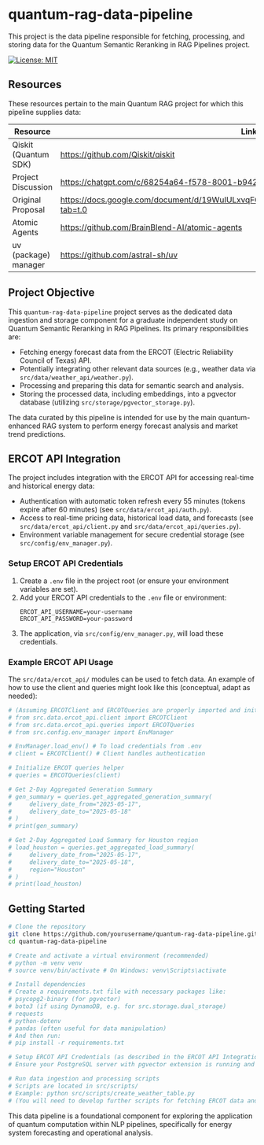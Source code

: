 # quantum-rag-data-pipeline

This project is the data pipeline responsible for fetching, processing, and storing data for the Quantum Semantic Reranking in RAG Pipelines project.

[![License: MIT](https://img.shields.io/badge/License-MIT-yellow.svg)](https://opensource.org/licenses/MIT)

## Resources

These resources pertain to the main Quantum RAG project for which this pipeline supplies data:

| Resource | Link |
|----------|------|
| Qiskit (Quantum SDK) | https://github.com/Qiskit/qiskit |
| Project Discussion | https://chatgpt.com/c/68254a64-f578-8001-b942-33e437225165 |
| Original Proposal | https://docs.google.com/document/d/19WuIULxvqFG6xaQ2Sa7sYMlx8o4hZBwX4khceGAqRag/edit?tab=t.0 |
| Atomic Agents | https://github.com/BrainBlend-AI/atomic-agents |
| uv (package) manager | https://github.com/astral-sh/uv |

## Project Objective

This `quantum-rag-data-pipeline` project serves as the dedicated data ingestion and storage component for a graduate independent study on Quantum Semantic Reranking in RAG Pipelines. Its primary responsibilities are:

- Fetching energy forecast data from the ERCOT (Electric Reliability Council of Texas) API.
- Potentially integrating other relevant data sources (e.g., weather data via `src/data/weather_api/weather.py`).
- Processing and preparing this data for semantic search and analysis.
- Storing the processed data, including embeddings, into a pgvector database (utilizing `src/storage/pgvector_storage.py`).

The data curated by this pipeline is intended for use by the main quantum-enhanced RAG system to perform energy forecast analysis and market trend predictions.

## ERCOT API Integration

The project includes integration with the ERCOT API for accessing real-time and historical energy data:

- Authentication with automatic token refresh every 55 minutes (tokens expire after 60 minutes) (see `src/data/ercot_api/auth.py`).
- Access to real-time pricing data, historical load data, and forecasts (see `src/data/ercot_api/client.py` and `src/data/ercot_api/queries.py`).
- Environment variable management for secure credential storage (see `src/config/env_manager.py`).

### Setup ERCOT API Credentials

1. Create a `.env` file in the project root (or ensure your environment variables are set).
2. Add your ERCOT API credentials to the `.env` file or environment:
   ```
   ERCOT_API_USERNAME=your-username
   ERCOT_API_PASSWORD=your-password
   ```
3. The application, via `src/config/env_manager.py`, will load these credentials.

### Example ERCOT API Usage

The `src/data/ercot_api/` modules can be used to fetch data. An example of how to use the client and queries might look like this (conceptual, adapt as needed):

```python
# (Assuming ERCOTClient and ERCOTQueries are properly imported and initialized)
# from src.data.ercot_api.client import ERCOTClient
# from src.data.ercot_api.queries import ERCOTQueries
# from src.config.env_manager import EnvManager

# EnvManager.load_env() # To load credentials from .env
# client = ERCOTClient() # Client handles authentication

# Initialize ERCOT queries helper
# queries = ERCOTQueries(client)

# Get 2-Day Aggregated Generation Summary
# gen_summary = queries.get_aggregated_generation_summary(
#     delivery_date_from="2025-05-17",
#     delivery_date_to="2025-05-18"
# )
# print(gen_summary)

# Get 2-Day Aggregated Load Summary for Houston region
# load_houston = queries.get_aggregated_load_summary(
#     delivery_date_from="2025-05-17",
#     delivery_date_to="2025-05-18",
#     region="Houston"
# )
# print(load_houston)
```

## Getting Started

```bash
# Clone the repository
git clone https://github.com/yourusername/quantum-rag-data-pipeline.git # Replace with your actual repo URL
cd quantum-rag-data-pipeline

# Create and activate a virtual environment (recommended)
# python -m venv venv
# source venv/bin/activate # On Windows: venv\Scripts\activate

# Install dependencies
# Create a requirements.txt file with necessary packages like:
# psycopg2-binary (for pgvector)
# boto3 (if using DynamoDB, e.g. for src.storage.dual_storage)
# requests
# python-dotenv
# pandas (often useful for data manipulation)
# And then run:
# pip install -r requirements.txt

# Setup ERCOT API Credentials (as described in the ERCOT API Integration section)
# Ensure your PostgreSQL server with pgvector extension is running and configured.

# Run data ingestion and processing scripts
# Scripts are located in src/scripts/
# Example: python src/scripts/create_weather_table.py
# (You will need to develop further scripts for fetching ERCOT data and storing it in pgvector)
```

This data pipeline is a foundational component for exploring the application of quantum computation within NLP pipelines, specifically for energy system forecasting and operational analysis.
